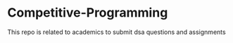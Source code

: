 # Competitive-Programming
This repo is related to academics to submit dsa questions and assignments
